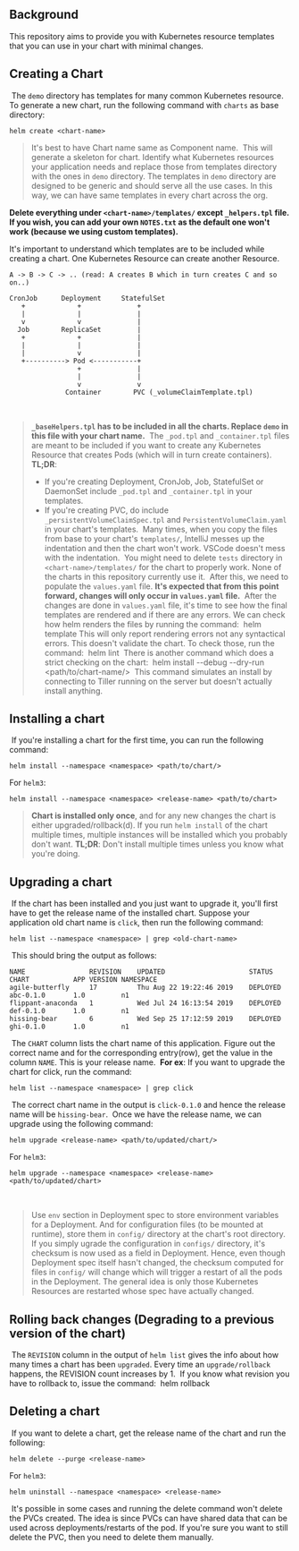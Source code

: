 ## Background
This repository aims to provide you with Kubernetes resource templates that you can use in your chart with minimal changes. 

## Creating a Chart
​
The `demo`
 directory has templates for many common Kubernetes resource. 
To generate a new chart, run the following command with `charts` as base directory:
​

    helm create <chart-name>

> It's best to have Chart name same as Component name.
​
This will generate a skeleton for chart. Identify what Kubernetes resources your 
application needs and replace those from templates directory with the ones in 
`demo`
directory. The templates in 
`demo` 
directory are designed to be generic and should serve all the use cases. In this 
way, we can have same templates in every chart across the org.
​

**Delete everything under `<chart-name>/templates/` except `_helpers.tpl` file.**
**If you wish, you can add your own `NOTES.txt` as the default one won't work**
**(because we using custom templates).**

It's important to understand which templates are to be included while creating a 
chart. One Kubernetes Resource can create another Resource. 
​
```
A -> B -> C -> .. (read: A creates B which in turn creates C and so on..)
​
CronJob      Deployment     StatefulSet
   +             +              +
   |             |              |
   v             v              |
  Job        ReplicaSet         |
   +             +              |
   |             |              |
   |             v              |
   +----------> Pod <-----------+
                 +              |
                 |              |
                 v              v
              Container        PVC (_volumeClaimTemplate.tpl)
```
​
> **`_baseHelpers.tpl` has to be included in all the charts. Replace `demo` in this 
file with your chart name.**
​
The `_pod.tpl` and `_container.tpl` files are meant to be included if you want to 
create any Kubernetes Resource that creates Pods (which will in turn create 
containers).
​
> **TL;DR**: 
>   - If you're creating Deployment, CronJob, Job, StatefulSet or DaemonSet include 
`_pod.tpl` and `_container.tpl` in your templates. 
>   - If you're creating PVC, do include 
`_persistentVolumeClaimSpec.tpl` and `PersistentVolumeClaim.yaml` in your chart's 
templates.
​
> Many times, when you copy the files from base to your chart's `templates/`, IntelliJ messes 
up the indentation and then the chart won't work. VSCode doesn't mess with the indentation.
​
> You might need to delete `tests` directory in `<chart-name>/templates/` for the chart 
to properly work. None of the charts in this repository currently use it.
​
After this, we need to populate the `values.yaml` file. 
**It's expected that from this point forward, changes will only occur in `values.yaml` 
file.**
​
After the changes are done in `values.yaml` file, it's time to see how the final templates 
are rendered and if there are any errors. We can check how helm renders the files
by running the command:
​
    helm template <chart-name/>
​
This will only report rendering errors not any syntactical errors. This doesn't validate 
the chart. To check those, run the command:
​
    helm lint <chart-name/>
​
There is another command which does a strict checking on the chart:
​
    helm install --debug --dry-run <path/to/chart-name/>
​
This command simulates an install by connecting to Tiller running on the server but doesn't 
actually install anything.
​
## Installing a chart
​
If you're installing a chart for the first time, you can run the following command:
​

    helm install --namespace <namespace> <path/to/chart/>

For `helm3`:

    helm install --namespace <namespace> <release-name> <path/to/chart>

> **Chart is installed only once**, and for any new changes the chart is either 
upgraded/rollback(d). If you run `helm install` of the chart multiple times, 
multiple instances will be installed which you probably don't want. **TL;DR**: Don't 
install multiple times unless you know what you're doing.
​
## Upgrading a chart
​
If the chart has been installed and you just want to upgrade it, you'll first have to get the 
release name of the installed chart. Suppose your application old chart name is `click`, then
run the following command:
​

    helm list --namespace <namespace> | grep <old-chart-name>

​
This should bring the output as follows:
​
```
NAME              	REVISION	UPDATED                 	STATUS  	CHART           APP VERSION	NAMESPACE
agile-butterfly   	17      	Thu Aug 22 19:22:46 2019	DEPLOYED	abc-0.1.0       1.0        	n1
flippant-anaconda 	1       	Wed Jul 24 16:13:54 2019	DEPLOYED	def-0.1.0	    1.0        	n1
hissing-bear      	6       	Wed Sep 25 17:12:59 2019	DEPLOYED	ghi-0.1.0       1.0        	n1
```
​
The `CHART` column lists the chart name of this application. Figure out 
the correct name and for the corresponding entry(row), get the value in 
the column `NAME`. This is your release name.
​
**For ex**: If you want to upgrade the chart for click, run the command:
​

    helm list --namespace <namespace> | grep click
​
The correct chart name in the output is `click-0.1.0` and hence the 
release name will be `hissing-bear`.
​
Once we have the release name, we can upgrade using the following command:
​

    helm upgrade <release-name> <path/to/updated/chart/>

For `helm3`:

    helm upgrade --namespace <namespace> <release-name> <path/to/updated/chart>
​
> Use `env` section in Deployment spec to store environment variables 
for a Deployment. And for configuration files (to be mounted at runtime), 
store them in `config/` directory at the chart's root directory. 
If you simply ugrade the configuration in `configs/` directory,
it's checksum is now used as a field in Deployment. Hence, 
even though Deployment spec itself hasn't changed, the checksum computed 
for files in `config/` will change which will trigger a restart of 
all the pods in the Deployment. The general idea is only those Kubernetes 
Resources are restarted whose spec have actually changed. 
​
## Rolling back changes (Degrading to a previous version of the chart)
​
The `REVISION` column in the output of `helm list` gives the info about 
how many times a chart has been `upgraded`. Every time an `upgrade/rollback` 
happens, the REVISION count increases by 1.
​
If you know what revision you have to rollback to, issue the command:
​
    helm rollback <release-name> <revision-no>
​
## Deleting a chart
​
If you want to delete a chart, get the release name of the chart and run the following:
​

    helm delete --purge <release-name>

For `helm3`:

    helm uninstall --namespace <namespace> <release-name>
​
It's possible in some cases and running the delete command won't delete the PVCs 
created. The idea is since PVCs can have shared data that can be used across 
deployments/restarts of the pod. If you're sure you want to still delete the PVC, then
you need to delete them manually.
